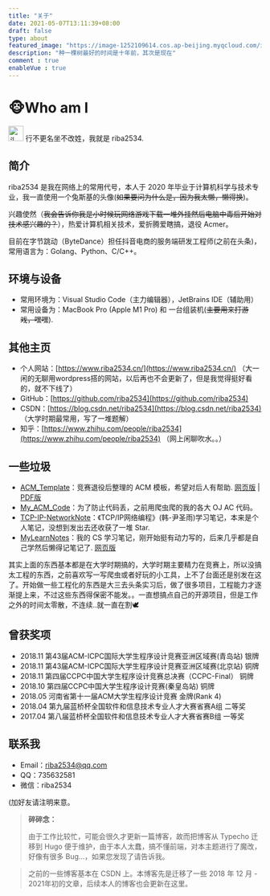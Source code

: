 ```yaml
---
title: "关于"
date: 2021-05-07T13:11:39+08:00
draft: false
type: about
featured_image: "https://image-1252109614.cos.ap-beijing.myqcloud.com/img/20210507131216.png"
description: "种一棵树最好的时间是十年前，其次是现在"
comment : true
enableVue : true
---
```



# 🐵Who am I

<img src="https://image-1252109614.cos.ap-beijing.myqcloud.com/img/20210427152737.jpeg"  width="30px" height="30px"  alt="头像"/>
行不更名坐不改姓，我就是 riba2534.


## 简介

riba2534 是我在网络上的常用代号，本人于 2020 年毕业于计算机科学与技术专业，我一直使用一个兔斯基的头像(~~如果要问为什么是，因为我太懒，懒得换~~)。

兴趣使然（~~我会告诉你我是小时候玩网络游戏下载一堆外挂然后电脑中毒后开始对技术感兴趣的？~~），热爱计算机相关技术，爱折腾爱瞎搞，退役 Acmer。

目前在字节跳动（ByteDance）担任抖音电商的服务端研发工程师(之前在头条)，常用语言为：Golang、Python、C/C++。


## 环境与设备

- 常用环境为：Visual Studio Code（主力编辑器），JetBrains IDE（辅助用）
- 常用设备为：MacBook Pro (Apple M1 Pro) 和 一台组装机(~~主要用来打游戏，嘿嘿~~).


## 其他主页

- 个人网站：[https://www.riba2534.cn/](https://www.riba2534.cn/) （大一闲的无聊用wordpress搭的网站，以后再也不会更新了，但是我觉得挺好看的，就不下线了）
- GitHub：[https://github.com/riba2534](https://github.com/riba2534)
- CSDN：[https://blog.csdn.net/riba2534](https://blog.csdn.net/riba2534) （大学时期最常用，写了一堆题解）
- 知乎：[https://www.zhihu.com/people/riba2534](https://www.zhihu.com/people/riba2534) （网上闲聊吹水。。）

## 一些垃圾

- [ACM_Template](https://github.com/riba2534/my_acm_template)：竞赛退役后整理的 ACM 模板，希望对后人有帮助. [网页版](https://riba2534.github.io/book/) | [PDF版](https://github.com/riba2534/my_acm_template/releases/download/v1.0/riba2534-ACM-Template.pdf)
- [My_ACM_Code](https://github.com/riba2534/My_ACM_Code)：为了防止代码丢，之前用爬虫爬的我的各大 OJ AC 代码。
- [TCP-IP-NetworkNote](https://github.com/riba2534/TCP-IP-NetworkNote)：《TCP/IP网络编程》(韩-尹圣雨)学习笔记，本来是个人笔记，没想到发出去还收获了一堆 Star.
- [MyLearnNotes](https://github.com/riba2534/MyLearnNotes)：我的 CS 学习笔记，刚开始挺有动力写的，后来几乎都是自己学然后懒得记笔记了. [网页版](https://notes.riba2534.cn/#/)

其实上面的东西基本都是在大学时期搞的，大学时期主要精力在竞赛上，所以没搞太工程的东西，之前喜欢写一写爬虫或者好玩的小工具，上不了台面还是别发在这了。开始做一些工程化的东西是大三去头条实习后，做了很多项目，工程能力才逐渐提上来，不过这些东西得保密不能发。。一直想搞点自己的开源项目，但是工作之外的时间太零散，不连续..就一直在割🕊
## 曾获奖项

- 2018.11 第43届ACM-ICPC国际大学生程序设计竞赛亚洲区域赛(青岛站) 银牌
- 2018.11 第43届ACM-ICPC国际大学生程序设计竞赛亚洲区域赛(北京站) 铜牌
- 2018.11 第四届CCPC中国大学生程序设计竞赛总决赛（CCPC-Final） 铜牌
- 2018.10 第四届CCPC中国大学生程序设计竞赛(秦皇岛站) 铜牌
- 2018.05 河南省第十一届ACM大学生程序设计竞赛 金牌(Rank 4)
- 2018.04 第九届蓝桥杯全国软件和信息技术专业人才大赛省赛A组 二等奖
- 2017.04 第八届蓝桥杯全国软件和信息技术专业人才大赛省赛B组 一等奖

## 联系我

- Email：riba2534@qq.com
- QQ：735632581
- 微信：riba2534

(加好友请注明来意。

> **碎碎念：**
> 
> 由于工作比较忙，可能会很久才更新一篇博客，故而把博客从 Typecho 迁移到 Hugo 便于维护，由于本人太蠢，搞不懂前端，对本主题进行了魔改，好像有很多 Bug...，如果您发现了请告诉我。

> 之前的一些博客基本在 CSDN 上。本博客先是迁移了一些 2018 年 12 月 - 2021年初的文章，后续本人的博客也会更新在这里。

